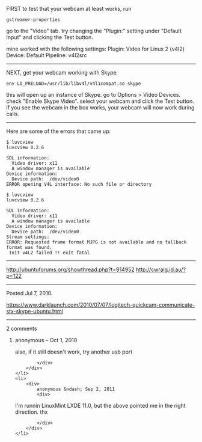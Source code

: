 FIRST to test that your webcam at least works, run
```
gstreamer-properties
```

go to the "Video" tab.
try changing the "Plugin:" setting under "Default Input"
and clicking the Test button.

mine worked with the following settings:
Plugin: Video for Linux 2 (v4l2)
Device: Default
Pipeline: v4l2src

---

NEXT, get your webcam working with Skype
```
env LD_PRELOAD=/usr/lib/libv4l/v4l1compat.so skype
```

this will open up an instance of Skype.
go to Options > Video Devices.
check "Enable Skype Video".
select your webcam and click the Test button.
if you see the webcam in the box works, your webcam will now work during calls.

---

Here are some of the errors that came up:

```
$ luvcview 
luvcview 0.2.6

SDL information:
  Video driver: x11
  A window manager is available
Device information:
  Device path:  /dev/video0
ERROR opening V4L interface: No such file or directory
```

```
$ luvcview 
luvcview 0.2.6

SDL information:
  Video driver: x11
  A window manager is available
Device information:
  Device path:  /dev/video0
Stream settings:
ERROR: Requested frame format MJPG is not available and no fallback format was found.
 Init v4L2 failed !! exit fatal
```

---

http://ubuntuforums.org/showthread.php?t=914952
http://cwraig.id.au/?p=122

---

Posted Jul 7, 2010.

https://www.darklaunch.com/2010/07/07/logitech-quickcam-communicate-stx-skype-ubuntu.html

---

2 comments

<ol>
    <li>
        <div>
            anonymous &ndash; Oct 1, 2010
            <div>

also, if it still doesn't work, try another usb port

            </div>
        </div>
    </li>
    <li>
        <div>
            anonymous &ndash; Sep 2, 2011
            <div>

I'm runnin LinuxMint LXDE 11.0, but the above pointed me in the right direction.
thx

            </div>
        </div>
    </li>
</ol>

